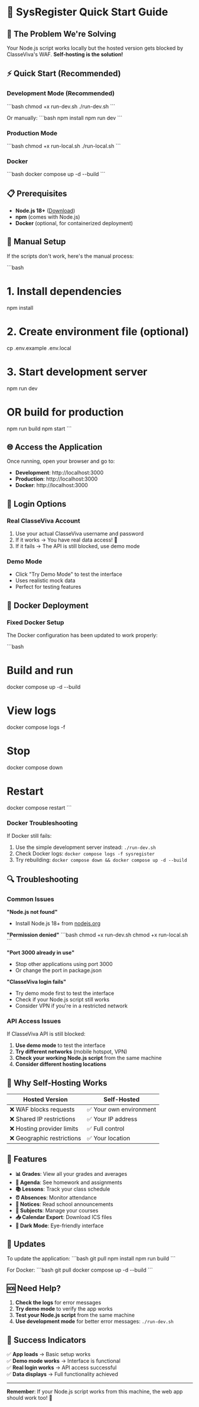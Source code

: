 # 🚀 SysRegister Quick Start Guide

## 🎯 The Problem We're Solving

Your Node.js script works locally but the hosted version gets blocked by ClasseViva's WAF. **Self-hosting is the solution!**

## ⚡ Quick Start (Recommended)

### Development Mode (Recommended)
\`\`\`bash
chmod +x run-dev.sh
./run-dev.sh
\`\`\`

Or manually:
\`\`\`bash
npm install
npm run dev
\`\`\`

### Production Mode
\`\`\`bash
chmod +x run-local.sh
./run-local.sh
\`\`\`

### Docker
\`\`\`bash
docker compose up -d --build
\`\`\`

## 📋 Prerequisites

- **Node.js 18+** ([Download](https://nodejs.org/))
- **npm** (comes with Node.js)
- **Docker** (optional, for containerized deployment)

## 🔧 Manual Setup

If the scripts don't work, here's the manual process:

\`\`\`bash
# 1. Install dependencies
npm install

# 2. Create environment file (optional)
cp .env.example .env.local

# 3. Start development server
npm run dev

# OR build for production
npm run build
npm start
\`\`\`

## 🌐 Access the Application

Once running, open your browser and go to:
- **Development**: http://localhost:3000
- **Production**: http://localhost:3000
- **Docker**: http://localhost:3000

## 🔑 Login Options

### Real ClasseViva Account
1. Use your actual ClasseViva username and password
2. If it works → You have real data access! 🎉
3. If it fails → The API is still blocked, use demo mode

### Demo Mode
- Click "Try Demo Mode" to test the interface
- Uses realistic mock data
- Perfect for testing features

## 🐳 Docker Deployment

### Fixed Docker Setup
The Docker configuration has been updated to work properly:

\`\`\`bash
# Build and run
docker compose up -d --build

# View logs
docker compose logs -f

# Stop
docker compose down

# Restart
docker compose restart
\`\`\`

### Docker Troubleshooting
If Docker still fails:
1. Use the simple development server instead: `./run-dev.sh`
2. Check Docker logs: `docker compose logs -f sysregister`
3. Try rebuilding: `docker compose down && docker compose up -d --build`

## 🔍 Troubleshooting

### Common Issues

**"Node.js not found"**
- Install Node.js 18+ from [nodejs.org](https://nodejs.org/)

**"Permission denied"**
\`\`\`bash
chmod +x run-dev.sh
chmod +x run-local.sh
\`\`\`

**"Port 3000 already in use"**
- Stop other applications using port 3000
- Or change the port in package.json

**"ClasseViva login fails"**
- Try demo mode first to test the interface
- Check if your Node.js script still works
- Consider VPN if you're in a restricted network

### API Access Issues

If ClasseViva API is still blocked:
1. **Use demo mode** to test the interface
2. **Try different networks** (mobile hotspot, VPN)
3. **Check your working Node.js script** from the same machine
4. **Consider different hosting locations**

## 🎯 Why Self-Hosting Works

| **Hosted Version** | **Self-Hosted** |
|-------------------|-----------------|
| ❌ WAF blocks requests | ✅ Your own environment |
| ❌ Shared IP restrictions | ✅ Your IP address |
| ❌ Hosting provider limits | ✅ Full control |
| ❌ Geographic restrictions | ✅ Your location |

## 📱 Features

- **📊 Grades**: View all your grades and averages
- **📅 Agenda**: See homework and assignments
- **📚 Lessons**: Track your class schedule
- **⏰ Absences**: Monitor attendance
- **📢 Notices**: Read school announcements
- **📖 Subjects**: Manage your courses
- **📥 Calendar Export**: Download ICS files
- **🌙 Dark Mode**: Eye-friendly interface

## 🔄 Updates

To update the application:
\`\`\`bash
git pull
npm install
npm run build
\`\`\`

For Docker:
\`\`\`bash
git pull
docker compose up -d --build
\`\`\`

## 🆘 Need Help?

1. **Check the logs** for error messages
2. **Try demo mode** to verify the app works
3. **Test your Node.js script** from the same machine
4. **Use development mode** for better error messages: `./run-dev.sh`

## 🎉 Success Indicators

✅ **App loads** → Basic setup works  
✅ **Demo mode works** → Interface is functional  
✅ **Real login works** → API access successful  
✅ **Data displays** → Full functionality achieved  

---

**Remember**: If your Node.js script works from this machine, the web app should work too! 🚀
